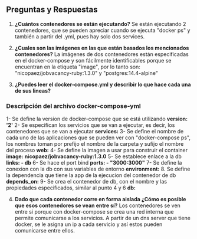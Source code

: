 ## Preguntas y Respuestas

1. **¿Cuántos contenedores se están ejecutando?**
Se están ejecutando 2 contenedores, que se pueden apreciar cuando se ejecuta "docker ps" y también a partir del .yml, pues hay solo dos services.

2. **¿Cuales son las imágenes en las que están basados los mencionados contenedores?**
La imágenes de dos contenedores están especificadas en el docker-compose y son fácilmente identificables porque se encuentran en la etiqueta "image", por lo tanto son: "nicopaez/jobvacancy-ruby:1.3.0"  y  "postgres:14.4-alpine"

3. **¿Puedes leer el docker-compose.yml y describir lo que hace cada una de sus lineas?**
### Descripción del archivo docker-compose-yml

1- Se define la version de docker-compose que se está utilizando **version: '2'**
2- Se especifican los servicios que se van a ejecutar, es decir, los contenedores que se van a ejecutar **services:**
3- Se define el nombre de cada uno de las aplicaciones que se pueden ver con "docker-compose ps", los nombres toman por prefijo
 el nombre de la carpeta y sufijo el nombre del proceso **web:**
4- Se define la imagen a usar para construir el container **image: nicopaez/jobvacancy-ruby:1.3.0**
5- Se establece enlace a la db **links: - db**
6- Se hace el port bind **ports: - "3000:3000"**
7- Se define la conexion con la db con sus variables de entorno **environment:**
8. Se define la dependencia que tiene la app de la ejecucion del contenedor de db **depends_on:**
9- Se crea el contenedor de db, con el nombre y las propiedades especificados, similar al punto 4 y 6 **db:**

4. **Dado que cada contenedor corre en forma aislada ¿Cómo es posible que esos contenedores se vean entre sí?**
Los contenedores se ven entre si porque con docker-compose se crea una red interna que permite comunicarse a los servicios. A partir de un dns server que tiene docker, se le asigna un ip a cada servicio y así estos pueden comunicarse entre ellos.